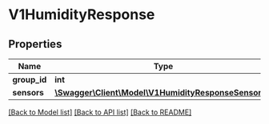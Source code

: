 # V1HumidityResponse

## Properties
Name | Type | Description | Notes
------------ | ------------- | ------------- | -------------
**group_id** | **int** |  | [optional] 
**sensors** | [**\Swagger\Client\Model\V1HumidityResponseSensors[]**](V1HumidityResponseSensors.md) |  | [optional] 

[[Back to Model list]](../README.md#documentation-for-models) [[Back to API list]](../README.md#documentation-for-api-endpoints) [[Back to README]](../README.md)


